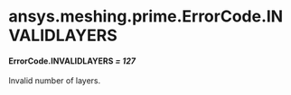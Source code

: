 <a id="ansys-meshing-prime-errorcode-invalidlayers"></a>

# ansys.meshing.prime.ErrorCode.INVALIDLAYERS

<a id="ansys.meshing.prime.ErrorCode.INVALIDLAYERS"></a>

#### ErrorCode.INVALIDLAYERS *= 127*

Invalid number of layers.

<!-- !! processed by numpydoc !! -->
